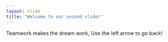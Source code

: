```yaml
---
layout: slide
title: "Welcome to our second slide!"
---
```

Teamwork makes the dream work,
Use the left arrow to go back!
